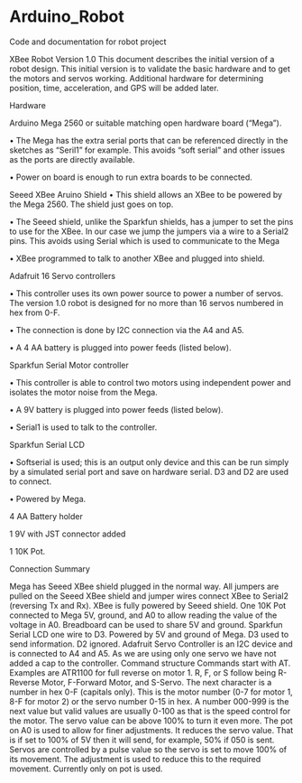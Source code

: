 # Arduino_Robot
Code and documentation for robot project

XBee Robot Version 1.0
This document describes the initial version of a robot design. This initial version is to validate the basic hardware and to get the motors and servos working. Additional hardware for determining position, time, acceleration, and GPS will be added later.

Hardware

Arduino Mega 2560 or suitable matching open hardware board (“Mega”).

•	The Mega has the extra serial ports that can be referenced directly in the sketches as “Seril1” for example. This avoids “soft serial” and other issues as the ports are directly available.

•	Power on board is enough to run extra boards to be connected.

Seeed XBee Aruino Shield
•	This shield allows an XBee to be powered by the Mega 2560. The shield just goes on top.

•	The Seeed shield, unlike the Sparkfun shields, has a jumper to set the pins to use for the XBee. In our case we jump the jumpers via a wire to a Serial2 pins. This avoids using Serial which is used to communicate to the Mega

•	XBee programmed to talk to another XBee and plugged into shield.

Adafruit 16 Servo controllers

•	This controller uses its own power source to power a number of servos. The version 1.0 robot is designed for no more than 16 servos numbered in hex from 0-F.  

•	The connection is done by I2C connection via the A4 and A5. 

•	A 4 AA battery is plugged into power feeds (listed below).

Sparkfun Serial Motor controller

•	This controller is able to control two motors using independent power and isolates the motor noise from the Mega.

•	A 9V battery is plugged into power feeds (listed below).

•	Serial1 is used to talk to the controller.

Sparkfun Serial LCD

•	Softserial is used; this is an output only device and this can be run simply by a simulated serial port and save on hardware serial. D3 and D2 are used to connect. 

•	Powered by Mega.

4 AA Battery holder

1 9V with JST connector added

1 10K Pot.

Connection Summary

Mega has Seeed XBee shield plugged in the normal way.
All jumpers are pulled on the Seeed XBee shield and jumper wires connect XBee to Serial2 (reversing Tx and Rx).
XBee is fully powered by Seeed shield.
One 10K Pot connected to Mega 5V, ground, and A0 to allow reading the value of the voltage in A0. Breadboard can be used to share 5V and ground.
Sparkfun Serial LCD one wire to D3. Powered by 5V and ground of Mega. D3 used to send information. D2 ignored.
Adafruit Servo Controller is an I2C device and is connected to A4 and A5. As we are using only one servo we have not added a cap to the controller.
Command structure
Commands start with AT. Examples are ATR1100 for full reverse on motor 1.
R, F, or S follow being R-Reverse Motor, F-Forward Motor, and S-Servo.
The next character is a number in hex 0-F (capitals only). This is the motor number (0-7 for motor 1, 8-F for motor 2) or the servo number 0-15 in hex.
A number 000-999 is the next value but valid values are usually 0-100 as that is the speed control for the motor. The servo value can be above 100% to turn it even more. 
The pot on A0 is used to allow for finer adjustments. It reduces the servo value. That is if set to 100% of 5V then it will send, for example, 50% if 050 is sent.  Servos are controlled by a pulse value so the servo is set to move 100% of its movement. The adjustment is used to reduce this to the required movement.  Currently only on pot is used.



